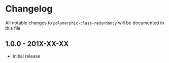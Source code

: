 # Changelog

All notable changes to `polymorphic-class-redundancy` will be documented in this file

## 1.0.0 - 201X-XX-XX

- initial release
